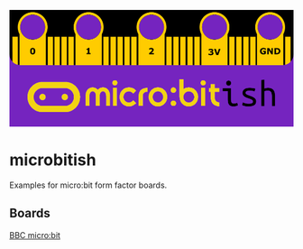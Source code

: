 ![header](assets/header.png)

# microbitish

 Examples for micro:bit form factor boards.



## Boards

[BBC micro:bit](boards/bbc-microbit.md)
